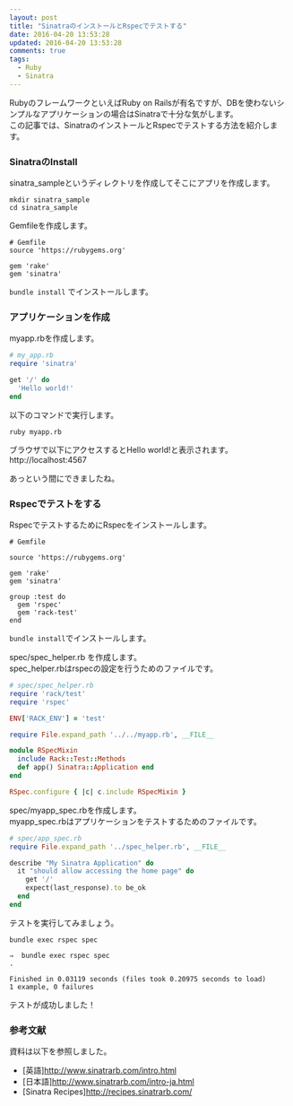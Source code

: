 ```yaml
---
layout: post
title: "SinatraのインストールとRspecでテストする"
date: 2016-04-20 13:53:28
updated: 2016-04-20 13:53:28
comments: true
tags: 
  - Ruby 
  - Sinatra
---
```


RubyのフレームワークといえばRuby on Railsが有名ですが、DBを使わないシンプルなアプリケーションの場合はSinatraで十分な気がします。  
この記事では、SinatraのインストールとRspecでテストする方法を紹介します。

### SinatraのInstall
sinatra_sampleというディレクトリを作成してそこにアプリを作成します。


```
mkdir sinatra_sample
cd sinatra_sample

```

Gemfileを作成します。


```
# Gemfile
source 'https://rubygems.org'

gem 'rake'
gem 'sinatra'

```

`bundle install` でインストールします。

### アプリケーションを作成

myapp.rbを作成します。


```ruby
# my_app.rb
require 'sinatra'

get '/' do
  'Hello world!'
end

```

以下のコマンドで実行します。


```
ruby myapp.rb

```

ブラウザで以下にアクセスするとHello world!と表示されます。  
http://localhost:4567

あっという間にできましたね。

### Rspecでテストをする

RspecでテストするためにRspecをインストールします。


```
# Gemfile

source 'https://rubygems.org'

gem 'rake'
gem 'sinatra'

group :test do
  gem 'rspec'
  gem 'rack-test'
end

```

`bundle install`でインストールします。

spec/spec_helper.rb を作成します。  
spec_helper.rbはrspecの設定を行うためのファイルです。


```ruby
# spec/spec_helper.rb
require 'rack/test'
require 'rspec'

ENV['RACK_ENV'] = 'test'

require File.expand_path '../../myapp.rb', __FILE__

module RSpecMixin
  include Rack::Test::Methods
  def app() Sinatra::Application end
end

RSpec.configure { |c| c.include RSpecMixin }

```

spec/myapp_spec.rbを作成します。  
myapp_spec.rbはアプリケーションをテストするためのファイルです。


```ruby
# spec/app_spec.rb
require File.expand_path '../spec_helper.rb', __FILE__

describe "My Sinatra Application" do
  it "should allow accessing the home page" do
    get '/'
    expect(last_response).to be_ok
  end
end

```

テストを実行してみましょう。


```
bundle exec rspec spec

```


```
⇒  bundle exec rspec spec
.

Finished in 0.03119 seconds (files took 0.20975 seconds to load)
1 example, 0 failures

```

テストが成功しました！


### 参考文献

資料は以下を参照しました。

* [英語]http://www.sinatrarb.com/intro.html
* [日本語]http://www.sinatrarb.com/intro-ja.html
* [Sinatra Recipes]http://recipes.sinatrarb.com/
